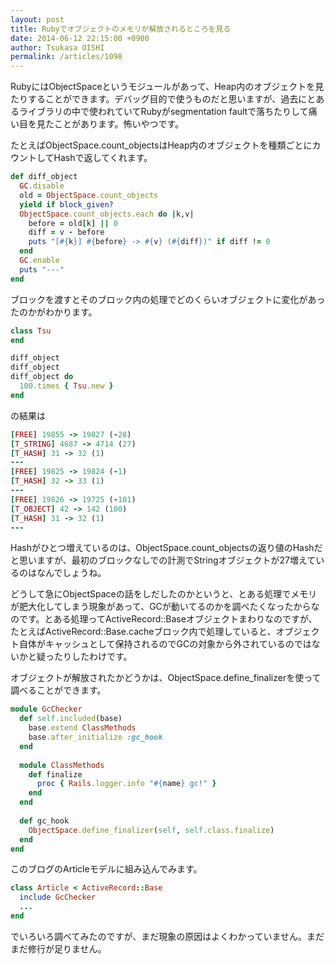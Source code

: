 ```yaml
---
layout: post
title: Rubyでオブジェクトのメモリが解放されるところを見る
date: 2014-06-12 22:15:00 +0900
author: Tsukasa OISHI
permalink: /articles/1098
---
```


RubyにはObjectSpaceというモジュールがあって、Heap内のオブジェクトを見たりすることができます。デバッグ目的で使うものだと思いますが、過去にとあるライブラリの中で使われていてRubyがsegmentation faultで落ちたりして痛い目を見たことがあります。怖いやつです。

たとえばObjectSpace.count\_objectsはHeap内のオブジェクトを種類ごとにカウントしてHashで返してくれます。

```ruby
def diff_object
  GC.disable
  old = ObjectSpace.count_objects
  yield if block_given?
  ObjectSpace.count_objects.each do |k,v|
    before = old[k] || 0
    diff = v - before
    puts "[#{k}] #{before} -> #{v} (#{diff})" if diff != 0
  end
  GC.enable
  puts "---"
end
```

ブロックを渡すとそのブロック内の処理でどのくらいオブジェクトに変化があったのかがわかります。

```ruby
class Tsu
end

diff_object
diff_object
diff_object do
  100.times { Tsu.new }
end
```

の結果は

```ruby
[FREE] 19855 -> 19827 (-28)
[T_STRING] 4687 -> 4714 (27)
[T_HASH] 31 -> 32 (1)
---
[FREE] 19825 -> 19824 (-1)
[T_HASH] 32 -> 33 (1)
---
[FREE] 19826 -> 19725 (-101)
[T_OBJECT] 42 -> 142 (100)
[T_HASH] 31 -> 32 (1)
---
```

Hashがひとつ増えているのは、ObjectSpace.count\_objectsの返り値のHashだと思いますが、最初のブロックなしでの計測でStringオブジェクトが27増えているのはなんでしょうね。

どうして急にObjectSpaceの話をしだしたのかというと、とある処理でメモリが肥大化してしまう現象があって、GCが動いてるのかを調べたくなったからなのです。とある処理ってActiveRecord::Baseオブジェクトまわりなのですが、たとえばActiveRecord::Base.cacheブロック内で処理していると、オブジェクト自体がキャッシュとして保持されるのでGCの対象から外されているのではないかと疑ったりしたわけです。

オブジェクトが解放されたかどうかは、ObjectSpace.define\_finalizerを使って調べることができます。

```ruby
module GcChecker
  def self.included(base)
    base.extend ClassMethods
    base.after_initialize :gc_hook
  end
  
  module ClassMethods
    def finalize
      proc { Rails.logger.info "#{name} gc!" }
    end                                                                                               
  end
  
  def gc_hook                                                                                         
    ObjectSpace.define_finalizer(self, self.class.finalize)                                           
  end                                                                                                 
end
```

このブログのArticleモデルに組み込んでみます。

```ruby
class Article < ActiveRecord::Base
  include GcChecker
  ...
end
```

でいろいろ調べてみたのですが、まだ現象の原因はよくわかっていません。まだまだ修行が足りません。


